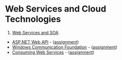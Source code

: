 # Web Services and Cloud Technologies

1. [Web Services and SOA](https://github.com/flextry/Telerik-Academy/tree/master/Web%20Services%20and%20Cloud%20Technologies/01.%20Web%20Services%20and%20SOA)
* [ASP.NET Web API](https://github.com/flextry/Telerik-Academy/tree/master/Web%20Services%20and%20Cloud%20Technologies/02.%20ASP.NET%20Web%20API) - ([assignment](https://github.com/flextry/Telerik-Academy/blob/master/Web%20Services%20and%20Cloud%20Technologies/02.%20ASP.NET%20Web%20API/Readme.md))
* [Windows Communication Foundation](https://github.com/flextry/Telerik-Academy/tree/master/Web%20Services%20and%20Cloud%20Technologies/03.%20Windows%20Communication%20Foundation%20(WCF)) - ([assignment](https://github.com/flextry/Telerik-Academy/blob/master/Web%20Services%20and%20Cloud%20Technologies/03.%20Windows%20Communication%20Foundation%20(WCF)/Readme.md))
* [Consuming Web Services](https://github.com/flextry/Telerik-Academy/tree/master/Web%20Services%20and%20Cloud%20Technologies/04.%20Consuming%20Web%20Services) - ([assignment](https://github.com/flextry/Telerik-Academy/blob/master/Web%20Services%20and%20Cloud%20Technologies/04.%20Consuming%20Web%20Services/Readme.md))
